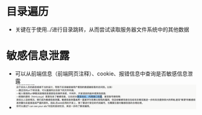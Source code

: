# 目录遍历
- 关键在于使用../进行目录跳转，从而尝试读取服务器文件系统中的其他数据
# 敏感信息泄露
- 可以从前端信息（前端网页注释）、cookie、报错信息中查询是否敏感信息泄露
- ![](pic/2021-08-28-14-22-17.png)